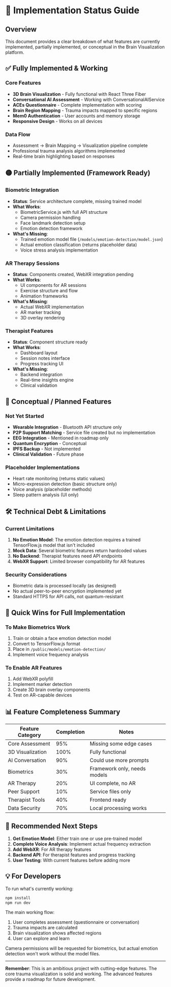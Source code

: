 # 🚦 Implementation Status Guide

## Overview
This document provides a clear breakdown of what features are currently implemented, partially implemented, or conceptual in the Brain Visualization platform.

## ✅ Fully Implemented & Working

### Core Features
- **3D Brain Visualization** - Fully functional with React Three Fiber
- **Conversational AI Assessment** - Working with ConversationalAIService
- **ACEs Questionnaire** - Complete implementation with scoring
- **Brain Region Mapping** - Trauma impacts mapped to specific regions
- **Mem0 Authentication** - User accounts and memory storage
- **Responsive Design** - Works on all devices

### Data Flow
- Assessment → Brain Mapping → Visualization pipeline complete
- Professional trauma analysis algorithms implemented
- Real-time brain highlighting based on responses

## 🟡 Partially Implemented (Framework Ready)

### Biometric Integration
- **Status**: Service architecture complete, missing trained model
- **What Works**: 
  - BiometricService.js with full API structure
  - Camera permission handling
  - Face landmark detection setup
  - Emotion detection framework
- **What's Missing**:
  - Trained emotion model file (`/models/emotion-detection/model.json`)
  - Actual emotion classification (returns placeholder data)
  - Voice stress analysis implementation

### AR Therapy Sessions
- **Status**: Components created, WebXR integration pending
- **What Works**:
  - UI components for AR sessions
  - Exercise structure and flow
  - Animation frameworks
- **What's Missing**:
  - Actual WebXR implementation
  - AR marker tracking
  - 3D overlay rendering

### Therapist Features
- **Status**: Component structure ready
- **What Works**:
  - Dashboard layout
  - Session notes interface
  - Progress tracking UI
- **What's Missing**:
  - Backend integration
  - Real-time insights engine
  - Clinical validation

## 🔴 Conceptual / Planned Features

### Not Yet Started
- **Wearable Integration** - Bluetooth API structure only
- **P2P Support Matching** - Service file created but no implementation
- **EEG Integration** - Mentioned in roadmap only
- **Quantum Encryption** - Conceptual
- **IPFS Backup** - Not implemented
- **Clinical Validation** - Future phase

### Placeholder Implementations
- Heart rate monitoring (returns static values)
- Micro-expression detection (basic structure only)
- Voice analysis (placeholder methods)
- Sleep pattern analysis (UI only)

## 🛠 Technical Debt & Limitations

### Current Limitations
1. **No Emotion Model**: The emotion detection requires a trained TensorFlow.js model that isn't included
2. **Mock Data**: Several biometric features return hardcoded values
3. **No Backend**: Therapist features need API endpoints
4. **WebXR Support**: Limited browser compatibility for AR features

### Security Considerations
- Biometric data is processed locally (as designed)
- No actual peer-to-peer encryption implemented yet
- Standard HTTPS for API calls, not quantum-resistant

## 🚀 Quick Wins for Full Implementation

### To Make Biometrics Work
1. Train or obtain a face emotion detection model
2. Convert to TensorFlow.js format
3. Place in `/public/models/emotion-detection/`
4. Implement voice frequency analysis

### To Enable AR Features
1. Add WebXR polyfill
2. Implement marker detection
3. Create 3D brain overlay components
4. Test on AR-capable devices

## 📊 Feature Completeness Summary

| Feature Category | Completion | Notes |
|-----------------|------------|-------|
| Core Assessment | 95% | Missing some edge cases |
| 3D Visualization | 100% | Fully functional |
| AI Conversation | 90% | Could use more prompts |
| Biometrics | 30% | Framework only, needs models |
| AR Therapy | 20% | UI complete, no AR |
| Peer Support | 10% | Service files only |
| Therapist Tools | 40% | Frontend ready |
| Data Security | 70% | Local processing works |

## 🎯 Recommended Next Steps

1. **Get Emotion Model**: Either train one or use pre-trained model
2. **Complete Voice Analysis**: Implement actual frequency extraction
3. **Add WebXR**: For AR therapy features
4. **Backend API**: For therapist features and progress tracking
5. **User Testing**: With current features before adding more

## 💡 For Developers

To run what's currently working:
```bash
npm install
npm run dev
```

The main working flow:
1. User completes assessment (questionnaire or conversation)
2. Trauma impacts are calculated
3. Brain visualization shows affected regions
4. User can explore and learn

Camera permissions will be requested for biometrics, but actual emotion detection won't work without the model files.

---

**Remember**: This is an ambitious project with cutting-edge features. The core trauma visualization is solid and working. The advanced features provide a roadmap for future development.